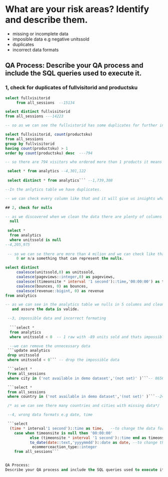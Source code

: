 # What are your risk areas? Identify and describe them.
* missing or incomplete data
* imposible data e.g negative unitssold
* duplicates
* incorrect data formats 

## QA Process: Describe your QA process and include the SQL queries used to execute it.

### 1, check for duplicates of fullvisitorid and productsku

```sql
select fullvisitorid 
     from all_sessions  --15134

select distinct fullvisitorid 
from all_sessions ---14223

-- so as we can see the fullvistorid has some duplicates for further investigation lets check why it has duplicates 

select fullvisitorid, count(productsku)
from all_sessions
group by fullvisitorid
having count(productsku) > 1
order by count(productsku) desc  ---794

-- so there are 794 visitors who ordered more than 1 products it means we have fullvisitorid which is more than 1 session

 select * from analytics --4,301,122
 
 select distinct * from analytics``` --1,739,308

--In the anlytics table we have duplicates.

-- we can check every column like that and it will give us insights what thos duplicates are happening remember not all duplicates are dirty data

## 2, check for nulls

-- as we discovered when we clean the data there are plenty of columns and raws within the tables with
  null
  
 select * 
  from analytics
  where unitssold is null
--4,205,975
 
 -- so we can se there are more than 4 milion and we can check like that for all columns and we can use some sql queries to remove those null and reolace them we 
	 0 or n/a something that can represent the nulls.

select distinct
	 coalesce(unitssold,0) as unitssold,
	 coalesce(pageviews::integer,0) as pageviews,
	 coalesce((timeonsite * interval '1 second')::time,'00:00:00') as timeonsite,
	 coalesce(bounces, 0) as bounces,
	 coalesce(revenue::bigint, 0) as revenue
from analytics

-- as we can see in the analytics table we nulls in 5 columns and clean thhose nulls with that query
   and assure the data is valide.

 --3, impossible data and incorrect formating
  
  ```select * 
  from analytics
  where unitssold < 0  -- 1 raw with -89 units sold and thats impossible```

  --we can remove the unnecessary data
 ```update analytics
 drop unitssold
 where unitssold < 0``` -- drop the impossible data

 ```select *
 from all_sessions
 where city in ('not available in demo dataset','(not set)' )```-- 8656

 ```select *
 from all_sessions
 where country in ('not available in demo dataset','(not set)' )```--24

 /* as we can see there many countries and cities with missing data*/

 --4, wrong data formats e.g date, time 

 ```select 
  (time * interval'1 second')::time as time,   --to change the data format in to time
	case when timeonsite is null then '00:00:00'
	       else (timeonsite * interval '1 second')::time end as timeonsite,
		   to_date(date::text,'yyyymmdd')::date as date, --to change the data format in to date format
		    ecommerceaction_type::integer
	from all_sessions```


QA Process:
Describe your QA process and include the SQL queries used to execute it.
